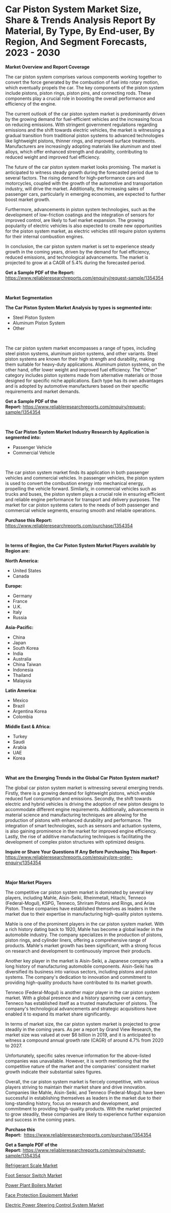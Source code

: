 <p><h1>Car Piston System Market Size, Share & Trends Analysis Report By Material, By Type, By End-user, By Region, And Segment Forecasts, 2023 - 2030</h1></p><p><strong>Market Overview and Report Coverage</strong></p>
<p><p>The car piston system comprises various components working together to convert the force generated by the combustion of fuel into rotary motion, which eventually propels the car. The key components of the piston system include pistons, piston rings, piston pins, and connecting rods. These components play a crucial role in boosting the overall performance and efficiency of the engine.</p><p>The current outlook of the car piston system market is predominantly driven by the growing demand for fuel-efficient vehicles and the increasing focus on reducing emissions. With stringent government regulations regarding emissions and the shift towards electric vehicles, the market is witnessing a gradual transition from traditional piston systems to advanced technologies like lightweight pistons, thinner rings, and improved surface treatments. Manufacturers are increasingly adopting materials like aluminum and steel alloys, which offer enhanced strength and durability, contributing to reduced weight and improved fuel efficiency.</p><p>The future of the car piston system market looks promising. The market is anticipated to witness steady growth during the forecasted period due to several factors. The rising demand for high-performance cars and motorcycles, coupled with the growth of the automotive and transportation industry, will drive the market. Additionally, the increasing sales of passenger cars, particularly in emerging economies, are expected to further boost market growth.</p><p>Furthermore, advancements in piston system technologies, such as the development of low-friction coatings and the integration of sensors for improved control, are likely to fuel market expansion. The growing popularity of electric vehicles is also expected to create new opportunities for the piston system market, as electric vehicles still require piston systems for their internal combustion engines.</p><p>In conclusion, the car piston system market is set to experience steady growth in the coming years, driven by the demand for fuel efficiency, reduced emissions, and technological advancements. The market is projected to grow at a CAGR of 5.4% during the forecasted period.</p></p>
<p><strong>Get a Sample PDF of the Report:</strong> <a href="https://www.reliableresearchreports.com/enquiry/request-sample/1354354">https://www.reliableresearchreports.com/enquiry/request-sample/1354354</a></p>
<p>&nbsp;</p>
<p><strong>Market Segmentation</strong></p>
<p><strong>The Car Piston System Market Analysis by types is segmented into:</strong></p>
<p><ul><li>Steel Piston System</li><li>Aluminum Piston System</li><li>Other</li></ul></p>
<p>&nbsp;</p>
<p><p>The car piston system market encompasses a range of types, including steel piston systems, aluminum piston systems, and other variants. Steel piston systems are known for their high strength and durability, making them suitable for heavy-duty applications. Aluminum piston systems, on the other hand, offer lower weight and improved fuel efficiency. The "Other" category includes piston systems made from alternative materials or those designed for specific niche applications. Each type has its own advantages and is adopted by automotive manufacturers based on their specific requirements and market demands.</p></p>
<p><strong>Get a Sample PDF of the Report:</strong>&nbsp;<a href="https://www.reliableresearchreports.com/enquiry/request-sample/1354354">https://www.reliableresearchreports.com/enquiry/request-sample/1354354</a></p>
<p>&nbsp;</p>
<p><strong>The Car Piston System Market Industry Research by Application is segmented into:</strong></p>
<p><ul><li>Passenger Vehicle</li><li>Commercial Vehicle</li></ul></p>
<p>&nbsp;</p>
<p><p>The car piston system market finds its application in both passenger vehicles and commercial vehicles. In passenger vehicles, the piston system is used to convert the combustion energy into mechanical energy, propelling the vehicle forward. Similarly, in commercial vehicles such as trucks and buses, the piston system plays a crucial role in ensuring efficient and reliable engine performance for transport and delivery purposes. The market for car piston systems caters to the needs of both passenger and commercial vehicle segments, ensuring smooth and reliable operations.</p></p>
<p><strong>Purchase this Report:</strong>&nbsp; <a href="https://www.reliableresearchreports.com/purchase/1354354">https://www.reliableresearchreports.com/purchase/1354354</a></p>
<p>&nbsp;</p>
<p><strong>In terms of Region, the Car Piston System Market Players available by Region are:</strong></p>
<p>
    <p> <strong> North America: </strong>
        <ul>
            <li>United States</li>
            <li>Canada</li>
        </ul>
        </p> 
    <p> <strong> Europe: </strong>
        <ul>
            <li>Germany</li>
            <li>France</li>
            <li>U.K.</li>
            <li>Italy</li>
            <li>Russia</li>
        </ul>
        </p> 
    <p> <strong> Asia-Pacific: </strong>
        <ul>
            <li>China</li>
            <li>Japan</li>
            <li>South Korea</li>
            <li>India</li>
            <li>Australia</li>
            <li>China Taiwan</li>
            <li>Indonesia</li>
            <li>Thailand</li>
            <li>Malaysia</li>
        </ul>
        </p> 
    <p> <strong> Latin America: </strong>
        <ul>
            <li>Mexico</li>
            <li>Brazil</li>
            <li>Argentina Korea</li>
            <li>Colombia</li>
        </ul>
        </p> 
    <p> <strong> Middle East & Africa: </strong>
        <ul>
            <li>Turkey</li>
            <li>Saudi</li>
            <li>Arabia</li>
            <li>UAE</li>
            <li>Korea</li>
        </ul>
    </p>
    </p>
<p>&nbsp;</p>
<p><strong>What are the Emerging Trends in the Global Car Piston System market?</strong></p>
<p><p>The global car piston system market is witnessing several emerging trends. Firstly, there is a growing demand for lightweight pistons, which enable reduced fuel consumption and emissions. Secondly, the shift towards electric and hybrid vehicles is driving the adoption of new piston designs to accommodate different engine requirements. Additionally, advancements in material science and manufacturing techniques are allowing for the production of pistons with enhanced durability and performance. The integration of smart technologies, such as sensors and actuation systems, is also gaining prominence in the market for improved engine efficiency. Lastly, the rise of additive manufacturing techniques is facilitating the development of complex piston structures with optimized designs.</p></p>
<p><strong>Inquire or Share Your Questions If Any Before Purchasing This Report</strong>- <a href="https://www.reliableresearchreports.com/enquiry/pre-order-enquiry/1354354">https://www.reliableresearchreports.com/enquiry/pre-order-enquiry/1354354</a></p>
<p>&nbsp;</p>
<p><strong>Major Market Players</strong></p>
<p><p>The competitive car piston system market is dominated by several key players, including Mahle, Aisin-Seiki, Rheinmetall, Hitachi, Tenneco (Federal-Mogul), KSPG, Tenneco, Shriram Pistons and Rings, and Arias Piston. These companies have established themselves as leaders in the market due to their expertise in manufacturing high-quality piston systems.</p><p>Mahle is one of the prominent players in the car piston system market. With a rich history dating back to 1920, Mahle has become a global leader in the automobile industry. The company specializes in the production of pistons, piston rings, and cylinder liners, offering a comprehensive range of products. Mahle's market growth has been significant, with a strong focus on research and development to continuously improve their products. </p><p>Another key player in the market is Aisin-Seiki, a Japanese company with a long history of manufacturing automobile components. Aisin-Seiki has diversified its business into various sectors, including pistons and piston systems. The company's dedication to innovation and commitment to providing high-quality products have contributed to its market growth.</p><p>Tenneco (Federal-Mogul) is another major player in the car piston system market. With a global presence and a history spanning over a century, Tenneco has established itself as a trusted manufacturer of pistons. The company's technological advancements and strategic acquisitions have enabled it to expand its market share significantly.</p><p>In terms of market size, the car piston system market is projected to grow steadily in the coming years. As per a report by Grand View Research, the market size was valued at over $6 billion in 2019, and it is anticipated to witness a compound annual growth rate (CAGR) of around 4.7% from 2020 to 2027.</p><p>Unfortunately, specific sales revenue information for the above-listed companies was unavailable. However, it is worth mentioning that the competitive nature of the market and the companies' consistent market growth indicate their substantial sales figures.</p><p>Overall, the car piston system market is fiercely competitive, with various players striving to maintain their market share and drive innovation. Companies like Mahle, Aisin-Seiki, and Tenneco (Federal-Mogul) have been successful in establishing themselves as leaders in the market due to their long-standing history, focus on research and development, and commitment to providing high-quality products. With the market projected to grow steadily, these companies are likely to experience further expansion and success in the coming years.</p></p>
<p><strong>Purchase this Report:</strong>&nbsp;&nbsp;<a href="https://www.reliableresearchreports.com/purchase/1354354">https://www.reliableresearchreports.com/purchase/1354354</a></p>
<p></p>
<p><strong>Get a Sample PDF of the Report:</strong>&nbsp;<a href="https://www.reliableresearchreports.com/enquiry/request-sample/1354354">https://www.reliableresearchreports.com/enquiry/request-sample/1354354</a></p>
<p><p><a href="https://www.linkedin.com/pulse/refrigerant-scale-market-size-share-global-analysis-ypcie/">Refrigerant Scale Market</a></p><p><a href="https://www.linkedin.com/pulse/decoding-foot-sensor-switch-market-deep-dive-latest-trends-1wxye/">Foot Sensor Switch Market</a></p><p><a href="https://medium.com/@aashish.reportprime2/power-plant-boilers-market-insights-into-market-cagr-market-trends-and-growth-strategies-2535addcc316">Power Plant Boilers Market</a></p><p><a href="https://medium.com/@krish.reportprime/face-protection-equipment-market-analysis-its-cagr-market-segmentation-and-global-industry-c39bea7853b4">Face Protection Equipment Market</a></p><p><a href="https://github.com/merzlyukov93/Market-Research-Report-List-1/blob/main/electric-power-steering-control-system-market.md">Electric Power Steering Control System Market</a></p></p>